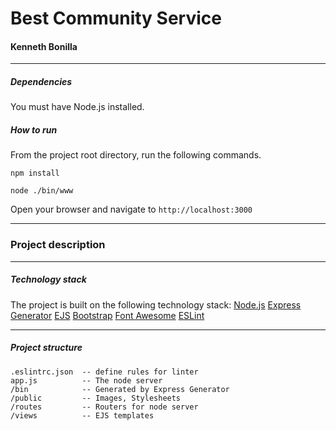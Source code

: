 # Best Community Service
#### Kenneth Bonilla

---

##### Dependencies
You must have Node.js installed.

##### How to run
From the project root directory, run the following commands.
```
npm install
```
```
node ./bin/www
```

Open your browser and navigate to `http://localhost:3000`

---

### Project description
---
##### Technology stack

The project is built on the following technology stack:
[Node.js](https://nodejs.org/en/)
[Express Generator](https://expressjs.com/)
[EJS](https://ejs.co/)
[Bootstrap](https://getbootstrap.com/)
[Font Awesome](https://fontawesome.com/)
[ESLint](https://eslint.org/)

---
##### Project structure
```
.eslintrc.json  -- define rules for linter
app.js          -- The node server
/bin            -- Generated by Express Generator
/public         -- Images, Stylesheets
/routes         -- Routers for node server
/views          -- EJS templates
```
